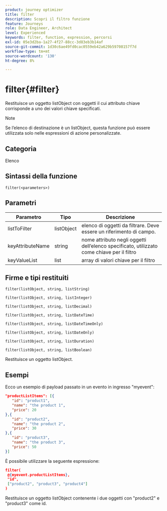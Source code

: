 ```yaml
---
product: journey optimizer
title: filter
description: Scopri il filtro funzione
feature: Journeys
role: Data Engineer, Architect
level: Experienced
keywords: filter, function, expression, percorsi
exl-id: 05e3d2ba-1a27-4f27-88cc-3d83eb3b14af
source-git-commit: 1d30c6ae49fd0cac0559eb42a629b59708157f7d
workflow-type: tm+mt
source-wordcount: '130'
ht-degree: 8%

---
```


# filter{#filter}

Restituisce un oggetto listObject con oggetti il cui attributo chiave corrisponde a uno dei valori chiave specificati.

>[!NOTE]
>
>Se l’elenco di destinazione è un listObject, questa funzione può essere utilizzata solo nelle espressioni di azione personalizzate.

## Categoria

Elenco

## Sintassi della funzione

`filter(<parameters>)`

## Parametri

| Parametro | Tipo | Descrizione |
|-----------|------------------|------------------|
| listToFilter | listObject | elenco di oggetti da filtrare. Deve essere un riferimento di campo. |
| keyAttributeName | string | nome attributo negli oggetti dell’elenco specificato, utilizzato come chiave per il filtro |
| keyValueList | list | array di valori chiave per il filtro |

## Firme e tipi restituiti

`filter(listObject, string, listString)`

`filter(listObject, string, listInteger)`

`filter(listObject, string, listDecimal)`

`filter(listObject, string, listDateTime)`

`filter(listObject, string, listDateTimeOnly)`

`filter(listObject, string, listDateOnly)`

`filter(listObject, string, listDuration)`

`filter(listObject, string, listBoolean)`

Restituisce un oggetto listObject.

## Esempi

Ecco un esempio di payload passato in un evento in ingresso &quot;myevent&quot;:

```json
"productListItems": [{
   "id": "product1",
   "name": "the product 1",
   "price": 20
},{
   "id": "product2",
   "name": "the product 2",
   "price": 30
},{
   "id": "product3",
   "name": "the product 3",
   "price": 50
}]
```

È possibile utilizzare la seguente espressione:

```json
filter(
 @{myevent.productListItems},
 "id", 
 ["product2", "product3", "product4"]
)
```

Restituisce un oggetto listObject contenente i due oggetti con &quot;product2&quot; e &quot;product3&quot; come id.
